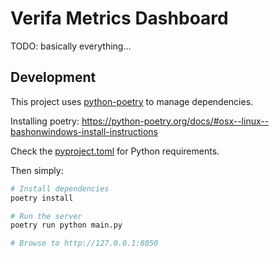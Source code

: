 # Verifa Metrics Dashboard

TODO: basically everything...

## Development

This project uses [python-poetry](https://python-poetry.org/) to manage dependencies.

Installing poetry: <https://python-poetry.org/docs/#osx--linux--bashonwindows-install-instructions>

Check the [pyproject.toml](./pyproject.toml) for Python requirements.

Then simply:

```bash
# Install dependencies
poetry install

# Run the server
poetry run python main.py

# Browse to http://127.0.0.1:8050
```
